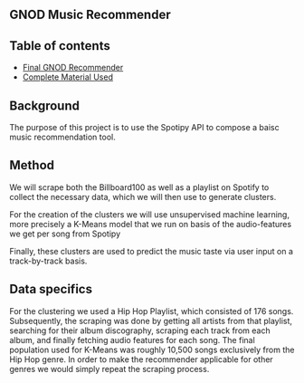 ## GNOD Music Recommender

## Table of contents
- [Final GNOD Recommender](https://github.com/Novi0106/IronAndre/blob/main/Week%207/GNOD/GNOD%20Final.ipynb)
- [Complete Material Used](https://github.com/Novi0106/IronAndre/tree/main/Week%207/GNOD/Archive)

## Background
The purpose of this project is to use the Spotipy API to compose a baisc music recommendation tool.

## Method
We will scrape both the Billboard100 as well as a playlist on Spotify to collect the necessary
data, which we will then use to generate clusters.

For the creation of the clusters we will use unsupervised machine learning, more precisely a K-Means model
that we run on basis of the audio-features we get per song from Spotipy

Finally, these clusters are used to predict the music taste via user input on a track-by-track basis.

## Data specifics
For the clustering we used a Hip Hop Playlist, which consisted of 176 songs. Subsequently, the scraping was done
by getting all artists from that playlist, searching for their album discography, scraping each track from each
album, and finally fetching audio features for each song. The final population used for K-Means was roughly
10,500 songs exclusively from the Hip Hop genre. In order to make the recommender applicable for other genres
we would simply repeat the scraping process.
